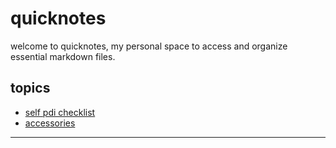 # quicknotes

welcome to quicknotes, my personal space to access and organize essential markdown files.

## topics
- [self pdi checklist](xpulse/self-pdi-checklist.md)
- [accessories](xpulse/bike-accessories.md)

---

